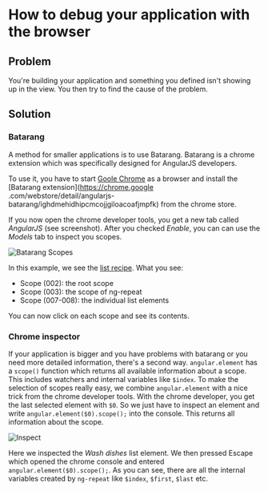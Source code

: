 # How to debug your application with the browser

## Problem

You're building your application and something you defined isn't showing up in the view. You then try to find the cause of  the problem.

## Solution

### Batarang

A method for smaller applications is to use Batarang. Batarang is a chrome extension which was specifically designed for AngularJS developers.

To use it, you have to start [Goole Chrome](http://www.google.com/chrome/‎) as a browser and install the [Batarang extension](https://chrome.google
.com/webstore/detail/angularjs-batarang/ighdmehidhipcmcojjgiloacoafjmpfk) from the chrome store.

If you now open the chrome developer tools, you get a new tab called *AngularJS* (see screenshot). After you
checked *Enable*, you can can use the *Models* tab to inspect you scopes.

![Batarang Scopes](images/big-picture-debug-scopes-batarang.png)

In this example, we see the [list recipe](#controllers-list-all-none-invert). What you see:

* Scope (002): the root scope
* Scope (003): the scope of ng-repeat
* Scope (007-008): the individual list elements

You can now click on each scope and see its contents.


### Chrome inspector

If your application is bigger and you have problems with batarang or you need more detailed information, there's a second way. `angular.element` has a `scope()` function which returns all available information about a scope. This includes watchers and internal variables like `$index`. To make the selection of scopes really easy, we combine `angular.element` with a nice trick from the chrome developer tools. With the chrome developer, you get the last selected element with `$0`. So we just have to inspect an element and write `angular.element($0).scope();` into the console. This returns all information about the scope.

![Inspect](images/big-picture-debug-scopes-inspect.png)

Here we inspected the *Wash dishes* list element. We then pressed Escape which opened the chrome console and entered `angular.element($0).scope();`. As you can see, there are all the internal variables created by `ng-repeat` like `$index`, `$first`, `$last` etc.